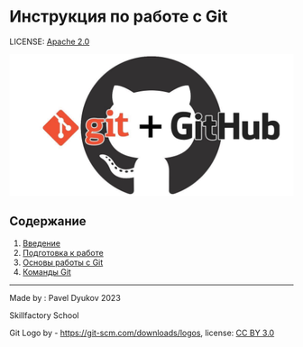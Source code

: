 # Инструкция по работе с Git

LICENSE: [Apache 2.0](./LICENSE)

![Git Logo](./photos/git+github.jpg)

 
## Содержание

1. [Введение](./introduction1.md)
2. [Подготовка к работе](./gitinstall.md)
3. [Основы работы с Git](./gitessentials3.md)
4. [Команды Git](./gitcommands4.md)
 


---
Made by : Pavel Dyukov 2023 

Skillfactory School

Git Logo by - https://git-scm.com/downloads/logos, license: [CC BY 3.0](https://creativecommons.org/licenses/by/3.0/)